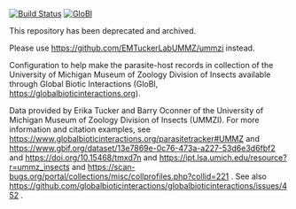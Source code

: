 [![Build Status](https://travis-ci.com/globalbioticinteractions/ummzi.svg)](https://travis-ci.com/globalbioticinteractions/ummzi) [![GloBI](http://api.globalbioticinteractions.org/interaction.svg?accordingTo=globi:globalbioticinteractions/ummzi)](http://globalbioticinteractions.org/?accordingTo=globi:globalbioticinteractions/ummzi) 

This repository has been deprecated and archived. 

Please use https://github.com/EMTuckerLabUMMZ/ummzi instead.


Configuration to help make the parasite-host records in collection of the University of Michigan Museum of Zoology Division of Insects available through Global Biotic Interactions (GloBI, https://globalbioticinteractions.org). 

Data provided by Erika Tucker and Barry Oconner of the University of Michigan Museum of Zoology Division of Insects (UMMZI). For more information and citation examples, see https://www.globalbioticinteractions.org/parasitetracker#UMMZ and https://www.gbif.org/dataset/13e7869e-0c76-473a-a227-53d6e3d6fbf2 and https://doi.org/10.15468/tmxd7n and https://ipt.lsa.umich.edu/resource?r=ummz_insects and https://scan-bugs.org/portal/collections/misc/collprofiles.php?collid=221 . See also https://github.com/globalbioticinteractions/globalbioticinteractions/issues/452 . 
